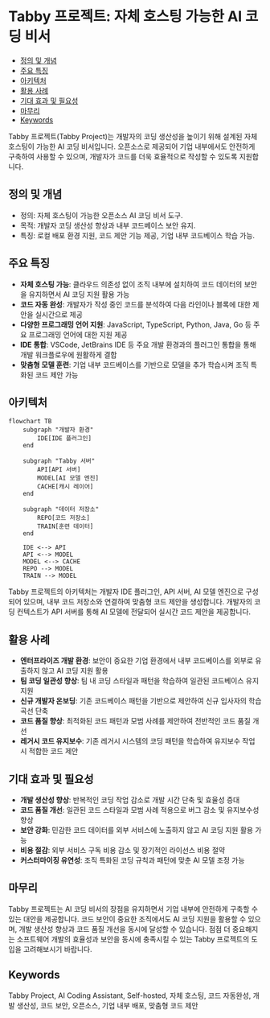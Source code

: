 # Tabby 프로젝트: 자체 호스팅 가능한 AI 코딩 비서

<!-- mtoc-start -->

- [정의 및 개념](#정의-및-개념)
- [주요 특징](#주요-특징)
- [아키텍처](#아키텍처)
- [활용 사례](#활용-사례)
- [기대 효과 및 필요성](#기대-효과-및-필요성)
- [마무리](#마무리)
- [Keywords](#keywords)

<!-- mtoc-end -->

Tabby 프로젝트(Tabby Project)는 개발자의 코딩 생산성을 높이기 위해 설계된 자체 호스팅이 가능한 AI 코딩 비서입니다. 오픈소스로 제공되어 기업 내부에서도 안전하게 구축하여 사용할 수 있으며, 개발자가 코드를 더욱 효율적으로 작성할 수 있도록 지원합니다.

## 정의 및 개념

- 정의: 자체 호스팅이 가능한 오픈소스 AI 코딩 비서 도구.
- 목적: 개발자 코딩 생산성 향상과 내부 코드베이스 보안 유지.
- 특징: 로컬 배포 환경 지원, 코드 제안 기능 제공, 기업 내부 코드베이스 학습 가능.

## 주요 특징

- **자체 호스팅 가능**: 클라우드 의존성 없이 조직 내부에 설치하여 코드 데이터의 보안을 유지하면서 AI 코딩 지원 활용 가능
- **코드 자동 완성**: 개발자가 작성 중인 코드를 분석하여 다음 라인이나 블록에 대한 제안을 실시간으로 제공
- **다양한 프로그래밍 언어 지원**: JavaScript, TypeScript, Python, Java, Go 등 주요 프로그래밍 언어에 대한 지원 제공
- **IDE 통합**: VSCode, JetBrains IDE 등 주요 개발 환경과의 플러그인 통합을 통해 개발 워크플로우에 원활하게 결합
- **맞춤형 모델 훈련**: 기업 내부 코드베이스를 기반으로 모델을 추가 학습시켜 조직 특화된 코드 제안 가능

## 아키텍처

```mermaid
flowchart TB
    subgraph "개발자 환경"
        IDE[IDE 플러그인]
    end

    subgraph "Tabby 서버"
        API[API 서버]
        MODEL[AI 모델 엔진]
        CACHE[캐시 레이어]
    end

    subgraph "데이터 저장소"
        REPO[코드 저장소]
        TRAIN[훈련 데이터]
    end

    IDE <--> API
    API <--> MODEL
    MODEL <--> CACHE
    REPO --> MODEL
    TRAIN --> MODEL
```

Tabby 프로젝트의 아키텍처는 개발자 IDE 플러그인, API 서버, AI 모델 엔진으로 구성되어 있으며, 내부 코드 저장소와 연결하여 맞춤형 코드 제안을 생성합니다. 개발자의 코딩 컨텍스트가 API 서버를 통해 AI 모델에 전달되어 실시간 코드 제안을 제공합니다.

## 활용 사례

- **엔터프라이즈 개발 환경**: 보안이 중요한 기업 환경에서 내부 코드베이스를 외부로 유출하지 않고 AI 코딩 지원 활용
- **팀 코딩 일관성 향상**: 팀 내 코딩 스타일과 패턴을 학습하여 일관된 코드베이스 유지 지원
- **신규 개발자 온보딩**: 기존 코드베이스 패턴을 기반으로 제안하여 신규 입사자의 학습 곡선 단축
- **코드 품질 향상**: 최적화된 코드 패턴과 모범 사례를 제안하여 전반적인 코드 품질 개선
- **레거시 코드 유지보수**: 기존 레거시 시스템의 코딩 패턴을 학습하여 유지보수 작업 시 적합한 코드 제안

## 기대 효과 및 필요성

- **개발 생산성 향상**: 반복적인 코딩 작업 감소로 개발 시간 단축 및 효율성 증대
- **코드 품질 개선**: 일관된 코드 스타일과 모범 사례 적용으로 버그 감소 및 유지보수성 향상
- **보안 강화**: 민감한 코드 데이터를 외부 서비스에 노출하지 않고 AI 코딩 지원 활용 가능
- **비용 절감**: 외부 서비스 구독 비용 감소 및 장기적인 라이선스 비용 절약
- **커스터마이징 유연성**: 조직 특화된 코딩 규칙과 패턴에 맞춘 AI 모델 조정 가능

## 마무리

Tabby 프로젝트는 AI 코딩 비서의 장점을 유지하면서 기업 내부에 안전하게 구축할 수 있는 대안을 제공합니다. 코드 보안이 중요한 조직에서도 AI 코딩 지원을 활용할 수 있으며, 개발 생산성 향상과 코드 품질 개선을 동시에 달성할 수 있습니다. 점점 더 중요해지는 소프트웨어 개발의 효율성과 보안을 동시에 충족시킬 수 있는 Tabby 프로젝트의 도입을 고려해보시기 바랍니다.

## Keywords

Tabby Project, AI Coding Assistant, Self-hosted, 자체 호스팅, 코드 자동완성, 개발 생산성, 코드 보안, 오픈소스, 기업 내부 배포, 맞춤형 코드 제안
